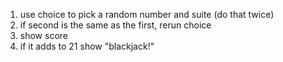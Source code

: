 1. use choice to pick a random number and suite (do that twice)
2. if second is the same as the first, rerun choice
3.  show score
4. if it adds to 21 show "blackjack!"
